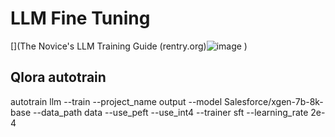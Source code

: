 # LLM Fine Tuning

[](The Novice's LLM Training Guide (rentry.org)![image](https://github.com/stavsap/generative-ai-wsl2/assets/4201054/6f7655b9-d608-4ef7-8faf-08b9c8569170)
)

## Qlora autotrain 

autotrain llm --train --project_name output --model Salesforce/xgen-7b-8k-base --data_path data --use_peft  --use_int4 --trainer sft --learning_rate 2e-4
